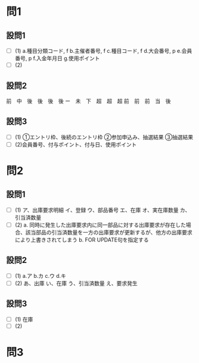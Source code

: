 # 問1

## 設問1

- [ ] (1)
a.種目分類コード, f
b.主催者番号, f
c.種目コード, f
d.大会番号, p
e.会員番号, p
f.入金年月日
g.使用ポイント
- [ ] (2)

## 設問2

前　中　後　後　後　後
ー　未　下　超　超　超
前　前　前　当　後

## 設問3

- [ ] (1)
①エントリ枠、後続のエントリ枠
②参加申込み、抽選結果
③抽選結果
- [ ] (2)会員番号、付与ポイント、付与日、使用ポイント

# 問2

## 設問1

- [ ] (1)
ア、出庫要求明細
イ、登録
ウ、部品番号
エ、在庫
オ、実在庫数量
カ、引当済数量
- [ ] (2)
a.
同時に発生した出庫要求内に同一部品に対する出庫要求が存在した場合、該当部品の引当済数量を一方の出庫要求が更新するが、他方の出庫要求により上書きされてしまう
b.
FOR UPDATE句を指定する

## 設問2

- [ ] (1)
a.ア
b.カ
c.ウ
d.キ
- [ ] (2)
あ、出庫
い、在庫
う、引当済数量
え、要求発生

## 設問3

- [ ] (1)
在庫
- [ ] (2)

# 問3
